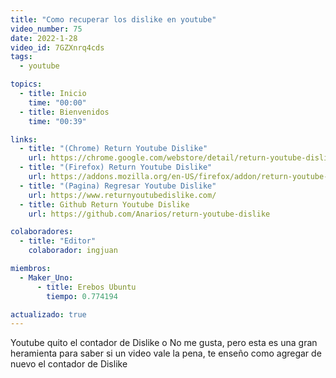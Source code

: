 ```yaml
---
title: "Como recuperar los dislike en youtube"
video_number: 75
date: 2022-1-28
video_id: 7GZXnrq4cds
tags:
  - youtube

topics:
  - title: Inicio
    time: "00:00"
  - title: Bienvenidos
    time: "00:39"

links:
  - title: "(Chrome) Return Youtube Dislike"
    url: https://chrome.google.com/webstore/detail/return-youtube-dislike/gebbhagfogifgggkldgodflihgfeippi
  - title: "(Firefox) Return Youtube Dislike"
    url: https://addons.mozilla.org/en-US/firefox/addon/return-youtube-dislikes/
  - title: "(Pagina) Regresar Youtube Dislike"
    url: https://www.returnyoutubedislike.com/
  - title: Github Return Youtube Dislike
    url: https://github.com/Anarios/return-youtube-dislike

colaboradores:
  - title: "Editor"
    colaborador: ingjuan

miembros:
  - Maker_Uno:
      - title: Erebos Ubuntu
        tiempo: 0.774194

actualizado: true
---
```


Youtube quito el contador de Dislike o No me gusta, pero esta es una gran heramienta para saber si un video vale la pena, te enseño como agregar de nuevo el contador de Dislike
